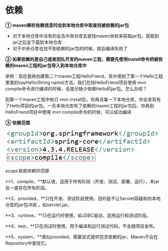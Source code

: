 # 依赖

**① maven解析依赖信息时会到本地仓库中取查找被依赖的jar包**

- 对于本地仓库中没有的会去中央仓库去查找maven坐标来获取jar包，获取到jar之后会下载到本地仓库
- 对于中央仓库也找不到依赖的jar包的时候，就会编译失败了

**② 如果依赖的是自己或者团队开发的maven工程，需要先使用install命令把被依赖的maven工程的jar包导入到本地仓库中**

举例：现在我再创建第二个maven工程HelloFriend，其中用到了第一个Hello工程里类的sayHello(String name)方法。我们在给HelloFriend项目使用 mvn compile命令进行编译的时候，会提示缺少依赖Hello的jar包。怎么办呢？

到第一个maven工程中执行 mvn install后，你再去看一下本地仓库，你会发现有了Hello项目的jar包。一旦本地仓库有了依赖的maven工程的jar包后，你再到HelloFriend项目中使用 mvn compile命令的时候，可以成功编译

**③ 依赖范围**

![](img\16.png)

*scope就是依赖的范围*

**1、compile，**默认值，适用于所有阶段（开发、测试、部署、运行），本jar会一直存在所有阶段。

**2、provided，**只在开发、测试阶段使用，目的是不让Servlet容器和你本地仓库的jar包冲突 。如servlet.jar。

**3、runtime，**只在运行时使用，如JDBC驱动，适用运行和测试阶段。

**4、test，**只在测试时使用，用于编译和运行测试代码。不会随项目发布。

**5、system，**类似provided，需要显式提供包含依赖的jar，Maven不会在Repository中查找它。